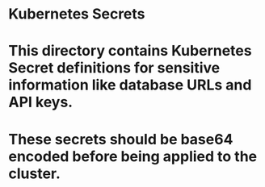 # Kubernetes Secrets
# This directory contains Kubernetes Secret definitions for sensitive information like database URLs and API keys.
# These secrets should be base64 encoded before being applied to the cluster.


